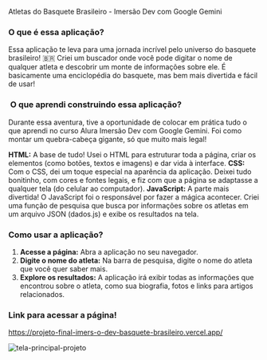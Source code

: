 Atletas do Basquete Brasileiro - Imersão Dev com Google Gemini 

###  O que é essa aplicação?
Essa aplicação te leva para uma jornada incrível pelo universo do basquete brasileiro! 🇧🇷 Criei um buscador onde você pode digitar o nome de qualquer atleta e descobrir um monte de informações sobre ele. É basicamente uma enciclopédia do basquete, mas bem mais divertida e fácil de usar! 

### ️ O que aprendi construindo essa aplicação?
Durante essa aventura, tive a oportunidade de colocar em prática tudo o que aprendi no curso Alura Imersão Dev com Google Gemini. Foi como montar um quebra-cabeça gigante, só que muito mais legal! 

**HTML:** A base de tudo! Usei o HTML para estruturar toda a página, criar os elementos (como botões, textos e imagens) e dar vida à interface. 
**CSS:** Com o CSS, dei um toque especial na aparência da aplicação. Deixei tudo bonitinho, com cores e fontes legais, e fiz com que a página se adaptasse a qualquer tela (do celular ao computador).
**JavaScript:** A parte mais divertida! O JavaScript foi o responsável por fazer a mágica acontecer. Criei uma função de pesquisa que busca por informações sobre os atletas em um arquivo JSON (dados.js) e exibe os resultados na tela. 

###  Como usar a aplicação?
1. **Acesse a página:** Abra a aplicação no seu navegador. 
2. **Digite o nome do atleta:** Na barra de pesquisa, digite o nome do atleta que você quer saber mais. 
3. **Explore os resultados:** A aplicação irá exibir todas as informações que encontrou sobre o atleta, como sua biografia, fotos e links para artigos relacionados.

### Link para acessar a página!
https://projeto-final-imers-o-dev-basquete-brasileiro.vercel.app/

![tela-principal-projeto](https://github.com/user-attachments/assets/3cd92463-477c-4b19-8d25-78f1d118ecd6)
